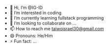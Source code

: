 - 👋 Hi, I’m @IG-ID
- 👀 I’m interested in coding
- 🌱 I’m currently learning fullstack programming 
- 💞️ I’m looking to collaborate on ...
- 📫 How to reach me taiwoisrael30@gmail.com
- 😄 Pronouns: He/Him
- ⚡ Fun fact: ...

<!---
IG-ID/IG-ID is a ✨ special ✨ repository because its `README.md` (this file) appears on your GitHub profile.
You can click the Preview link to take a look at your changes.
--->
